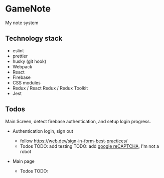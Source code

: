 # GameNote

My note system

## Technology stack

- eslint
- prettier
- husky (git hook)
- Webpack
- React
- Firebase
- CSS modules
- Redux / React Redux / Redux Toolkit
- Jest

## Todos

Main Screen, detect firebase authentication, and setup login progress.

- Authentication login, sign out

  - follow https://web.dev/sign-in-form-best-practices/
  - Todos
    TODO: add testing
    TODO: add [google reCAPTCHA](https://support.google.com/recaptcha/?hl=en), I'm not a robot

- Main page
  - Todos
    TODO:
